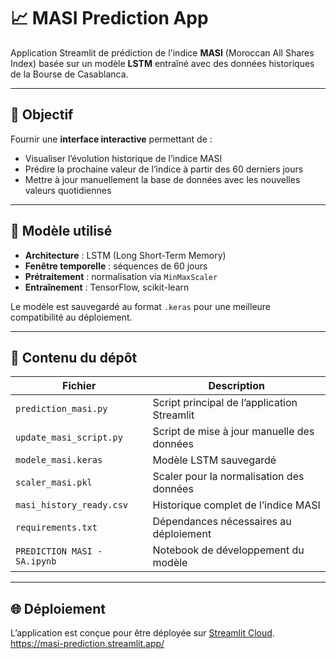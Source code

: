 # 📈 MASI Prediction App

Application Streamlit de prédiction de l'indice **MASI** (Moroccan All Shares Index) basée sur un modèle **LSTM** entraîné avec des données historiques de la Bourse de Casablanca.

---

## 🎯 Objectif

Fournir une **interface interactive** permettant de :
- Visualiser l’évolution historique de l’indice MASI
- Prédire la prochaine valeur de l’indice à partir des 60 derniers jours
- Mettre à jour manuellement la base de données avec les nouvelles valeurs quotidiennes

---

## 🧠 Modèle utilisé

- **Architecture** : LSTM (Long Short-Term Memory)
- **Fenêtre temporelle** : séquences de 60 jours
- **Prétraitement** : normalisation via `MinMaxScaler`
- **Entraînement** : TensorFlow, scikit-learn

Le modèle est sauvegardé au format `.keras` pour une meilleure compatibilité au déploiement.

---

## 📂 Contenu du dépôt

| Fichier | Description |
|--------|-------------|
| `prediction_masi.py` | Script principal de l’application Streamlit |
| `update_masi_script.py` | Script de mise à jour manuelle des données |
| `modele_masi.keras` | Modèle LSTM sauvegardé |
| `scaler_masi.pkl` | Scaler pour la normalisation des données |
| `masi_history_ready.csv` | Historique complet de l’indice MASI |
| `requirements.txt` | Dépendances nécessaires au déploiement |
| `PREDICTION MASI - SA.ipynb` | Notebook de développement du modèle |

---

## 🌐 Déploiement

L’application est conçue pour être déployée sur [Streamlit Cloud](https://streamlit.io/cloud).
https://masi-prediction.streamlit.app/
